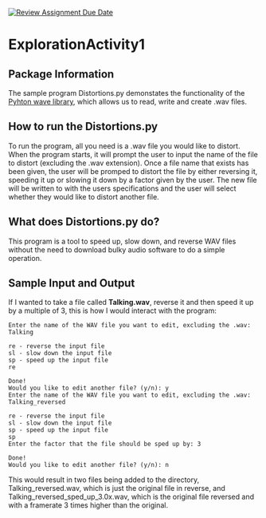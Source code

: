 [![Review Assignment Due Date](https://classroom.github.com/assets/deadline-readme-button-24ddc0f5d75046c5622901739e7c5dd533143b0c8e959d652212380cedb1ea36.svg)](https://classroom.github.com/a/oB7VDeFN)
# ExplorationActivity1

## Package Information
The sample program Distortions.py demonstates the functionality of the [Pyhton wave library](https://docs.python.org/3/library/wave.html), which allows us to read, write and create .wav files.
## How to run the Distortions.py
To run the program, all you need is a .wav file you would like to distort. When the program starts, it will prompt the user to input the name of the file to distort (excluding the .wav extension). Once a file name that exists has been given, the user will be promped to distort the file by either reversing it, speeding it up or slowing it down by a factor given by the user. The new file will be written to with the users specifications and the user will select whether they would like to distort another file.
## What does Distortions.py do?
This program is a tool to speed up, slow down, and reverse WAV files without the need to download bulky audio software to do a simple operation. 
## Sample Input and Output
If I wanted to take a file called **Talking.wav**, reverse it and then speed it up by a multiple of 3, this is how I would interact with the program:

```
Enter the name of the WAV file you want to edit, excluding the .wav: Talking

re - reverse the input file
sl - slow down the input file
sp - speed up the input file
re

Done!
Would you like to edit another file? (y/n): y
Enter the name of the WAV file you want to edit, excluding the .wav: Talking_reversed

re - reverse the input file
sl - slow down the input file
sp - speed up the input file
sp
Enter the factor that the file should be sped up by: 3

Done!
Would you like to edit another file? (y/n): n
```

This would result in two files being added to the directory, Talking_reversed.wav, which is just the original file in reverse, and Talking_reversed_sped_up_3.0x.wav, which is the original file reversed and with a framerate 3 times higher than the original.
